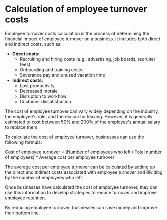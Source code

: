 #  Calculation of employee turnover costs

Employee turnover costs calculation is the process of determining the financial impact of employee turnover on a business. It includes both direct and indirect costs, such as:

- **Direct costs**:
  - Recruiting and hiring costs (e.g., advertising, job boards, recruiter fees)
  - Onboarding and training costs
  - Severance pay and unused vacation time
- **Indirect costs:**
  - Lost productivity
  - Decreased morale
  - Disruption to workflow
  - Customer dissatisfaction

The cost of employee turnover can vary widely depending on the industry, the employee's role, and the reason for leaving. However, it is generally estimated to cost between 50% and 200% of the employee's annual salary to replace them.

To calculate the cost of employee turnover, businesses can use the following formula:

Cost of employee turnover = (Number of employees who left / Total number of employees) * Average cost per employee turnover

The average cost per employee turnover can be calculated by adding up the direct and indirect costs associated with employee turnover and dividing by the number of employees who left.

Once businesses have calculated the cost of employee turnover, they can use this information to develop strategies to reduce turnover and improve employee retention.

By reducing employee turnover, businesses can save money and improve their bottom line.
